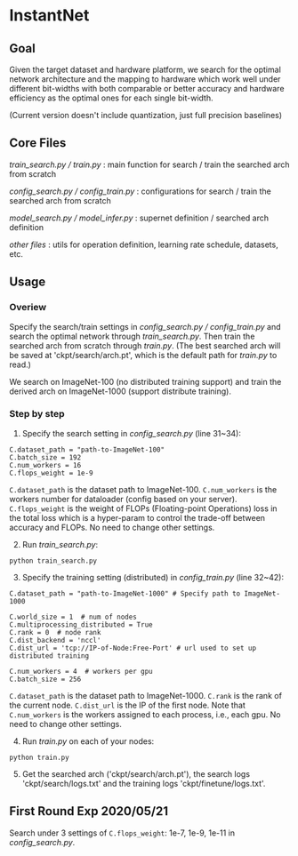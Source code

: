 # InstantNet
## Goal
Given the target dataset and hardware platform, we search for the optimal network architecture and the mapping to hardware which work well under different bit-widths with both comparable or better accuracy and hardware efficiency as the optimal ones for each single bit-width.

(Current version doesn't include quantization, just full precision baselines)

## Core Files
*train_search.py / train.py* : main function for search / train the searched arch from scratch

*config_search.py / config_train.py* : configurations for search / train the searched arch from scratch

*model_search.py / model_infer.py* : supernet definition / searched arch definition

*other files* : utils for operation definition, learning rate schedule, datasets, etc. 

## Usage
### Overiew
Specify the search/train settings in *config_search.py / config_train.py* and search the optimal network through *train_search.py*. Then train the searched arch from scratch through *train.py*. (The best searched arch will be saved at 'ckpt/search/arch.pt', which is the default path for *train.py* to read.)

We search on ImageNet-100 (no distributed training support) and train the derived arch on ImageNet-1000 (support distribute training).

### Step by step
1. Specify the search setting in *config_search.py* (line 31~34):
```
C.dataset_path = "path-to-ImageNet-100"
C.batch_size = 192
C.num_workers = 16
C.flops_weight = 1e-9
```
`C.dataset_path` is the dataset path to ImageNet-100. `C.num_workers` is the workers number for dataloader (config based on your server). `C.flops_weight` is the weight of FLOPs (Floating-point Operations) loss in the total loss which is a hyper-param to control the trade-off between accuracy and FLOPs. No need to change other settings.

2. Run *train_search.py*: 
```
python train_search.py
```

3. Specify the training setting (distributed) in *config_train.py* (line 32~42):
```
C.dataset_path = "path-to-ImageNet-1000" # Specify path to ImageNet-1000

C.world_size = 1  # num of nodes
C.multiprocessing_distributed = True
C.rank = 0  # node rank
C.dist_backend = 'nccl'
C.dist_url = 'tcp://IP-of-Node:Free-Port' # url used to set up distributed training

C.num_workers = 4  # workers per gpu
C.batch_size = 256
```
`C.dataset_path` is the dataset path to ImageNet-1000. `C.rank` is the rank of the current node. `C.dist_url` is the IP of the first node. Note that `C.num_workers` is the workers assigned to each process, i.e., each gpu. No need to change other settings.

4. Run *train.py* on each of your nodes: 
```
python train.py
```

5. Get the searched arch ('ckpt/search/arch.pt'), the search logs 'ckpt/search/logs.txt' and the training logs 'ckpt/finetune/logs.txt'.

## First Round Exp 2020/05/21
Search under 3 settings of `C.flops_weight`: 1e-7, 1e-9, 1e-11 in *config_search.py*.
